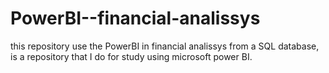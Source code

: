 # PowerBI--financial-analissys
this repository use the PowerBI in financial analissys from a SQL database, is a repository that I do for study using microsoft power BI. 
